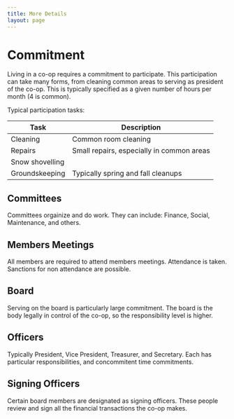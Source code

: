 ```yaml
---
title: More Details
layout: page
---
```


# Commitment

Living in a co-op requires a commitment to participate. This participation can take many forms, from cleaning common areas to serving as president of the co-op. This is typically specified as a given number of hours per month (4 is common).

Typical participation tasks:

| Task            | Description                               |
| --------------- | ----------------------------------------- |
| Cleaning        | Common room cleaning                      |
| Repairs         | Small repairs, especially in common areas |
| Snow shovelling |                                           |
| Groundskeeping  | Typically spring and fall cleanups        |

## Committees

Committees orgainize and do work. They can include: Finance, Social, Maintenance, and others.

## Members Meetings

All members are required to attend members meetings. Attendance is taken. Sanctions for non attendance are possible.

## Board

Serving on the board is particularly large commitment. The board is the body legally in control of the co-op, so the responsibility level is higher.

## Officers

Typically President, Vice President, Treasurer, and Secretary. Each has particular responsibilities, and concommitent time commitments.

## Signing Officers

Certain board members are designated as signing officers. These people review and sign all the financial transactions the co-op makes.

